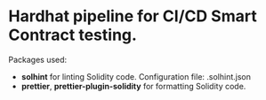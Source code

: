 # Hardhat pipeline for CI/CD Smart Contract testing.

Packages used:
* **solhint** for linting Solidity code. Configuration file: .solhint.json
* **prettier**, **prettier-plugin-solidity** for formatting Solidity code.
